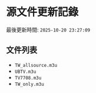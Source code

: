 # 源文件更新記錄

最後更新時間: `2025-10-20 23:27:09`

## 文件列表
- `TW_allsource.m3u`
- `UBTV.m3u`
- `TV7708.m3u`
- `TW_only.m3u`
